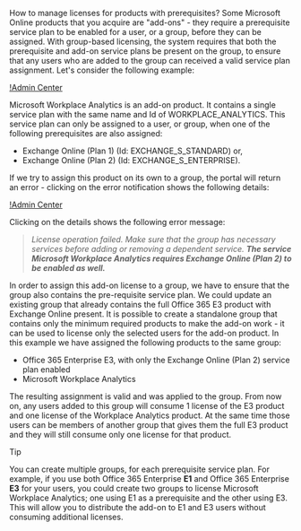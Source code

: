 How to manage licenses for products with prerequisites?
Some Microsoft Online products that you acquire are "add-ons" - they require a prerequisite service plan to be enabled for a user, or a group, before they can be assigned. With group-based licensing, the system requires that both the prerequisite and add-on service plans be present on the group, to ensure that any users who are added to the group can received a valid service plan assignment. Let's consider the following example:

[!Admin Center](~/Images/WPA/use/aad_group1.png)

Microsoft Workplace Analytics is an add-on product. It contains a single service plan with the same name and Id of WORKPLACE_ANALYTICS. This service plan can only be assigned to a user, or group, when one of the following prerequisites are also assigned:
- Exchange Online (Plan 1) (Id: EXCHANGE_S_STANDARD) or,
- Exchange Online (Plan 2) (Id: EXCHANGE_S_ENTERPRISE).

If we try to assign this product on its own to a group, the portal will return an error - clicking on the error notification shows the following details:

[!Admin Center](~/Images/WPA/use/aad_group2.png)

Clicking on the details shows the following error message:
> _License operation failed. Make sure that the group has necessary services before adding or removing a dependent service. **The service Microsoft Workplace Analytics requires Exchange Online (Plan 2) to be enabled as well.**_

In order to assign this add-on license to a group, we have to ensure that the group also contains the pre-requisite service plan. We could update an existing group that already contains the full Office 365 E3 product with Exchange Online present.
It is possible to create a standalone group that contains only the minimum required products to make the add-on work - it can be used to license only the selected users for the add-on product. In this example we have assigned the following products to the same group:

- Office 365 Enterprise E3, with only the Exchange Online (Plan 2) service plan enabled
-	Microsoft Workplace Analytics

The resulting assignment is valid and was applied to the group. From now on, any users added to this group will consume 1 license of the E3 product and one license of the Workplace Analytics product. At the same time those users can be members of another group that gives them the full E3 product and they will still consume only one license for that product.

>[!Tip]
>You can create multiple groups, for each prerequisite service plan. For example, if you use both Office 365 Enterprise **E1** and Office 365 Enterprise **E3** for your users, you could create two groups to license Microsoft Workplace Analytics; one using E1 as a prerequisite and the other using E3. This will allow you to distribute the add-on to E1 and E3 users without consuming additional licenses.
